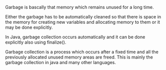 Garbage is bascally that memory which remains unused for a long time. 

Either the garbage has to be automatically cleaned so that there is space in the memory for creating new variables and allocating memory to them or it may be done explicitly.

In Java, garbage collection occurs automatically and it can be done explicitly also using finalize().

Garbage collection is a process which occurs after a fixed time and all the previously allocated unused memory areas are freed.
This is mainly the garbage collection in java and many other languages.
